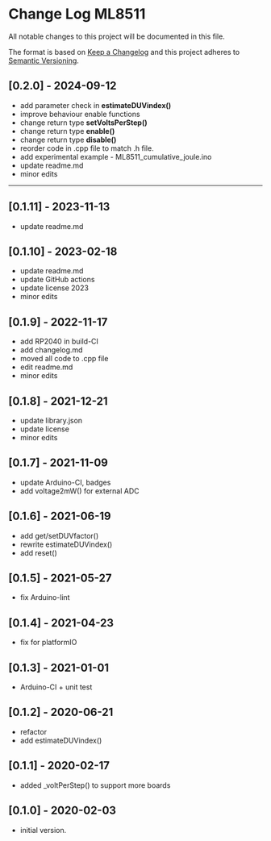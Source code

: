 # Change Log ML8511

All notable changes to this project will be documented in this file.

The format is based on [Keep a Changelog](http://keepachangelog.com/)
and this project adheres to [Semantic Versioning](http://semver.org/).


## [0.2.0] - 2024-09-12
- add parameter check in **estimateDUVindex()**
- improve behaviour enable functions
- change return type **setVoltsPerStep()**
- change return type **enable()**
- change return type **disable()**
- reorder code in .cpp file to match .h file.
- add experimental example - ML8511_cumulative_joule.ino
- update readme.md
- minor edits

----

## [0.1.11] - 2023-11-13
- update readme.md

## [0.1.10] - 2023-02-18
- update readme.md
- update GitHub actions
- update license 2023
- minor edits

## [0.1.9] - 2022-11-17
- add RP2040 in build-CI
- add changelog.md
- moved all code to .cpp file
- edit readme.md
- minor edits

## [0.1.8] - 2021-12-21
- update library.json
- update license
- minor edits

## [0.1.7] - 2021-11-09
- update Arduino-CI, badges
- add voltage2mW() for external ADC

## [0.1.6] - 2021-06-19
- add get/setDUVfactor()
- rewrite estimateDUVindex()
- add reset()

## [0.1.5] - 2021-05-27
- fix Arduino-lint

## [0.1.4] - 2021-04-23
- fix for platformIO

## [0.1.3] - 2021-01-01
- Arduino-CI + unit test

## [0.1.2] - 2020-06-21
- refactor
- add estimateDUVindex()

## [0.1.1] - 2020-02-17
- added \_voltPerStep() to support more boards

## [0.1.0] - 2020-02-03
- initial version.

